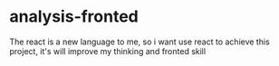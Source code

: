 # analysis-fronted
The react is a new language to me, so i want use react to achieve this project, it's will improve my thinking and fronted skill
